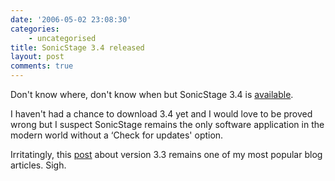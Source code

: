 ```yaml
---
date: '2006-05-02 23:08:30'
categories:
    - uncategorised
title: SonicStage 3.4 released
layout: post
comments: true
---
```


Don't know where, don't know when but SonicStage 3.4 is
[available](http://www.sonydigital-link.com/DNA/sonicstage/sstage_dl.asp?r=&l=en).

I haven't had a chance to download 3.4 yet and I would love to be proved
wrong but I suspect SonicStage remains the only software application in
the modern world without a ‘Check for updates' option.

Irritatingly, this
[post](http://www.nbrightside.com/blog/2005/12/01/sonicstage-33-released/)
about version 3.3 remains one of my most popular blog articles. Sigh.
